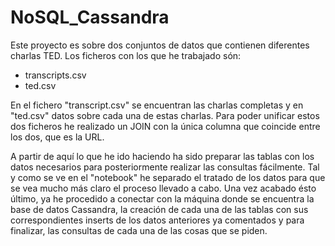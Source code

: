 # NoSQL_Cassandra


Este proyecto es sobre dos conjuntos de datos que contienen diferentes charlas TED. Los ficheros con los que he trabajado són:

- transcripts.csv
- ted.csv

En el fichero "transcript.csv" se encuentran las charlas completas y en "ted.csv" datos sobre cada una de estas charlas. 
Para poder unificar estos dos ficheros he realizado un JOIN con la única columna que coincide entre los dos, que es la URL.

A partir de aquí lo que he ido haciendo ha sido preparar las tablas con los datos necesarios para posteriormente realizar las consultas
fácilmente. 
Tal y como se ve en el "notebook" he separado el tratado de los datos para que se vea mucho más claro el proceso llevado a cabo.
Una vez acabado ésto último, ya he procedido a conectar con la máquina donde se encuentra la base de datos Cassandra, la creación de cada 
una de las tablas con sus correspondientes inserts de los datos anteriores ya comentados y para finalizar, las consultas de cada una de las
cosas que se piden.



